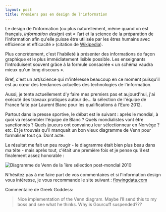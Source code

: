 ```yaml
---
layout: post
title: Premiers pas en design de l'information
---
```


Le design de l'information (ou plus naturellement, même quand on est français,
_information design_) est « l’art et la science de la préparation de
l’information afin qu'elle puisse être utilisée par les êtres humains avec
efficience et efficacité » (citation de [Wikipedia][wikipedia]).

Plus concrètement, c'est l'habileté à présenter des informations de façon
graphique et le plus immédiatement lisible possible. Les enseignants
l’introduisent souvent grâce à la formule consacrée « un schéma vaudra mieux
qu'un long discours ».

Bref, c'est un art/science qui m'intéresse beaucoup en ce moment puisqu'il est
au cœur des tendances actuelles des technologies de l'information.

Aussi, je tente actuellement d'y faire mes premiers pas et aujourd'hui, j'ai
exécuté des travaux pratiques autour de… la sélection de l'équipe de France
faite par Laurent Blanc pour les qualifications à l'Euro 2012.

Partout dans la presse sportive, le débat est le suivant : après le mondial, à
quoi va ressembler l'équipe de Blanc ? Quels mondialistes vont être
sanctionnés ? Quels joueurs ont convaincu leur sélectionneur en Norvège ? etc.
Et je trouvais qu'il manquait un bon vieux diagramme de Venn pour formaliser
tout ça. Dont acte.

Le résultat me fait un peu rougir - le diagramme était bien plus beau dans ma
tête - mais après tout, c'était une première fois et je pense qu'il est
finalement assez honorable :

![Diagramme de Venn de la 1ère sélection post-mondial 2010](../../assets/images/fff-venn-diagram.png)

N'hésitez pas à me faire part de vos commentaires et si l'information design
vous intéresse, je vous recommande le site suivant :
[flowingdata.com][flowingdata]

Commentaire de Greek Goddess:

> Nice implementation of the Venn diagram. Maybe I’ll send this to my boss and
> see what he thinks. Why is Gourcuff suspended???

[flowingdata]: http://flowingdata.com/
[wikipedia]: http://fr.wikipedia.org/wiki/Design_de_l%27information
